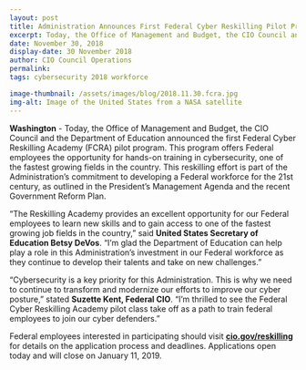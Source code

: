 ```yaml
---
layout: post
title: Administration Announces First Federal Cyber Reskilling Pilot Program
excerpt: Today, the Office of Management and Budget, the CIO Council and the Department of Education announced the first Federal Cyber Reskilling Academy (FCRA) pilot program. This program offers Federal employees the opportunity for hands-on training in cybersecurity, one of the fastest growing fields in the country.
date: November 30, 2018
display-date: 30 November 2018
author: CIO Council Operations
permalink:
tags: cybersecurity 2018 workforce

image-thumbnail: /assets/images/blog/2018.11.30.fcra.jpg
img-alt: Image of the United States from a NASA satellite
---
```


**Washington** - Today, the Office of Management and Budget, the CIO Council and the Department of Education announced the first Federal Cyber Reskilling Academy (FCRA) pilot program. This program offers Federal employees the opportunity for hands-on training in cybersecurity, one of the fastest growing fields in the country. This reskilling effort is part of the Administration’s commitment to developing a Federal workforce for the 21st century, as outlined in the President’s Management Agenda and the recent Government Reform Plan.

“The Reskilling Academy provides an excellent opportunity for our Federal employees to learn new skills and to gain access to one of the fastest growing job fields in the country,” said **United States Secretary of Education Betsy DeVos**. “I’m glad the Department of Education can help play a role in this Administration’s investment in our Federal workforce as they continue to develop their talents and take on new challenges.”

“Cybersecurity is a key priority for this Administration. This is why we need to continue to transform and modernize our efforts to improve our cyber posture,” stated **Suzette Kent, Federal CIO**. “I’m thrilled to see the Federal Cyber Reskilling Academy pilot class take off as a path to train federal employees to join our cyber defenders.”

Federal employees interested in participating should visit **[cio.gov/reskilling](https://www.cio.gov/reskilling)** for details on the application process and deadlines.  Applications open today and will close on January 11, 2019.
